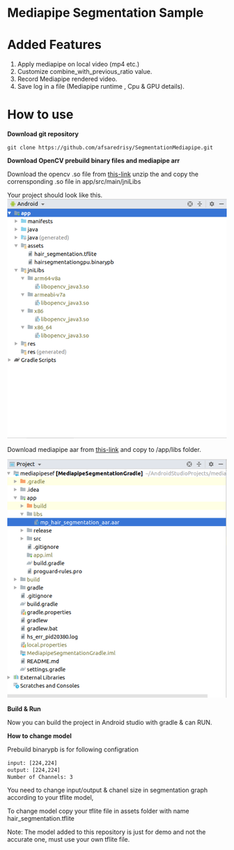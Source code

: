 # Mediapipe Segmentation Sample 


# Added Features 

1. Apply mediapipe on local video (mp4 etc.)
2. Customize combine_with_previous_ratio value.
3. Record Mediapipe rendered video.
4. Save log in a file (Mediapipe runtime , Cpu & GPU details).

# How to use 

**Download git repository** 

```
git clone https://github.com/afsaredrisy/SegmentationMediapipe.git
```

**Download OpenCV prebuild binary files and mediapipe arr**

Download the opencv .so file from [this-link](https://github.com/opencv/opencv/releases/download/3.4.3/opencv-3.4.3-android-sdk.zip)
unzip the and copy the corrensponding .so file in app/src/main/jniLibs

Your project should look like this.<br/>
![image](screenshots/sc2.png)<br/>

Download mediapipe aar from [this-link](https://drive.google.com/open?id=1urxxINE2YqDdZV_Bp7-ORLjD_-n_gz-9) and copy to /app/libs folder.<br/>

![image](screenshots/sc1.png)<br/>

**Build & Run**

Now you can build the project in Android studio with gradle & can RUN.


**How to change model**

Prebuild binarypb is for following configration

```
input: [224,224] 
output: [224,224]
Number of Channels: 3
```

You need to change input/output & chanel size in segmentation graph according to your tflite model,

To change model copy your tflite file in assets folder with name hair_segmentation.tflite

Note: The model added to this repository is just for demo and not the accurate one, must use your own tflite file.
